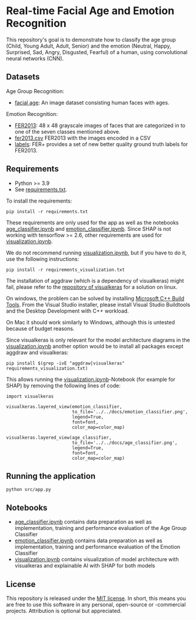 # Real-time Facial Age and Emotion Recognition

This repository's goal is to demonstrate how to classify the age group
(Child, Young Adult, Adult, Senior) and the emotion (Neutral, Happy, Surprised,
Sad, Angry, Disgusted, Fearful) of a human, using convolutional neural networks (CNN).

## Datasets

Age Group Recognition:

- [facial age](https://www.kaggle.com/frabbisw/facial-age):
  An image dataset consisting human faces with ages.

Emotion Recognition:

- [FER2013](https://www.kaggle.com/c/challenges-in-representation-learning-facial-expression-recognition-challenge/data):
  48 x 48 grayscale images of faces that are categorized in to one of the seven classes mentioned above.
- [fer2013.csv](https://www.kaggle.com/deadskull7/fer2013) FER2013 with the images encoded in a CSV
- [labels](https://github.com/microsoft/FERPlus/blob/master/fer2013new.csv):
  FER+ provides a set of new better quality ground truth labels for FER2013.

## Requirements

- Python >= 3.9
- See [requirements.txt](requirements.txt).

To install the requirements:

```
pip install -r requirements.txt
```

These requirements are only used for the app as well as the notebooks [age_classifier.ipynb](/src/notebooks/age_classifier.ipynb) and [emotion_classifier.ipynb](/src/notebooks/emotion_classifier.ipynb). Since SHAP is not working with tensorflow >= 2.6, other requirements are used for [visualization.ipynb](/src/notebooks/visualization.ipynb).

We do not recommend running [visualization.ipynb](/src/notebooks/visualization.ipynb), but if you have to do it, use the following instructions:

```
pip install -r requirements_visualization.txt
```

The installation of aggdraw (which is a dependency of visualkeras) might fail, please refer to the [repository of visualkeras](https://github.com/paulgavrikov/visualkeras#installing-aggdraw-fails) for a solution on linux.

On windows, the problem can be solved by installing [Microsoft C++ Build Tools](https://visualstudio.microsoft.com/visual-cpp-build-tools/). From the Visual Studio installer, please install Visual Studio Buildtools and the Desktop Development with C++ workload.

On Mac it should work similarly to Windows, although this is untested because of budget reasons.

Since visualkeras is only relevant for the model architecture diagrams in the [visualization.ipynb](/src/notebooks/visualization.ipynb) another option would be to install all packages except aggdraw and visualkeras:

```
pip install $(grep -ivE "aggdraw|visualkeras" requirements_visualization.txt)
```

This allows running the [visualization.ipynb](/src/notebooks/visualization.ipynb)-Notebook (for example for SHAP) by removing the following lines of code:

```
import visualkeras

visualkeras.layered_view(emotion_classifier,
                         to_file='../../docs/emotion_classifier.png',
                         legend=True,
                         font=font,
                         color_map=color_map)

visualkeras.layered_view(age_classifier,
                         to_file='../../docs/age_classifier.png',
                         legend=True,
                         font=font,
                         color_map=color_map)
```

## Running the application

```
python src/app.py
```

## Notebooks

- [age_classifier.ipynb](/src/notebooks/age_classifier.ipynb) contains data preparation as well as implementation, training and performance evaluation of the Age Group Classifier
- [emotion_classifier.ipynb](/src/notebooks/emotion_classifier.ipynb) contains data preparation as well as implementation, training and performance evaluation of the Emotion Classifier
- [visualization.ipynb](/src/notebooks/visualization.ipynb) contains visualization of model architecture with visualkeras and explainable AI with SHAP for both models

## License

This repository is released under the
[MIT license](https://opensource.org/licenses/MIT).
In short, this means you are free to use this software in any personal, open-source or -commercial projects. Attribution is optional but appreciated.
